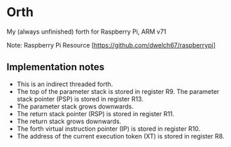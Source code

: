 # Orth

My (always unfinished) forth for Raspberry Pi, ARM v71

Note: Raspberry Pi Resource [https://github.com/dwelch67/raspberrypi]

## Implementation notes

* This is an indirect threaded forth.
* The top of the parameter stack is stored in register R9. The parameter stack pointer (PSP) is stored in register R13.
* The parameter stack grows downwards.
* The return stack pointer (RSP) is stored in register R11.
* The return stack grows downwards.
* The forth virtual instruction pointer (IP) is stored in register R10.
* The address of the current execution token (XT) is stored in register R8.

